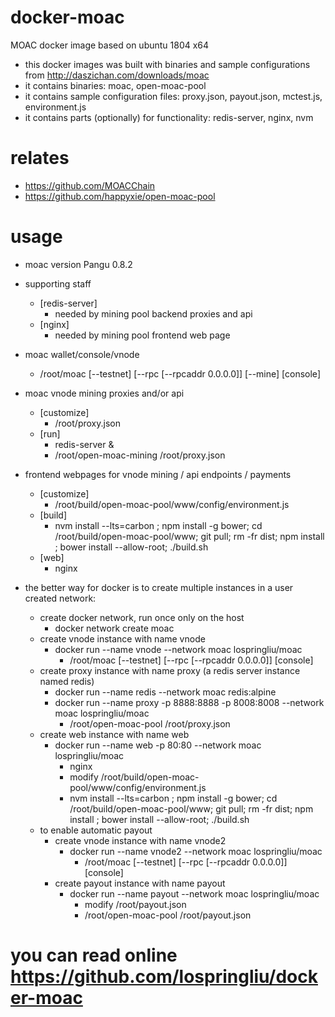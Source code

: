 # docker-moac
MOAC docker image based on ubuntu 1804 x64

- this docker images was built with binaries and sample configurations from http://daszichan.com/downloads/moac
- it contains binaries: moac, open-moac-pool
- it contains sample configuration files: proxy.json, payout.json, mctest.js, environment.js
- it contains parts (optionally) for functionality: redis-server, nginx, nvm

# relates
- https://github.com/MOACChain
- https://github.com/happyxie/open-moac-pool

# usage
- moac version Pangu 0.8.2
- supporting staff
  - [redis-server]
    - needed by mining pool backend proxies and api
  - [nginx]
    - needed by mining pool frontend web page
- moac wallet/console/vnode
  - /root/moac [--testnet] [--rpc [--rpcaddr 0.0.0.0]] [--mine] [console]
- moac vnode mining proxies and/or api
  - [customize]
    - /root/proxy.json
  - [run]
    - redis-server &
    - /root/open-moac-mining /root/proxy.json

- frontend webpages for vnode mining / api endpoints / payments
  - [customize]
    - /root/build/open-moac-pool/www/config/environment.js
  - [build]
    - nvm install --lts=carbon ; npm install -g bower;  cd /root/build/open-moac-pool/www; git pull; rm -fr dist; npm install ; bower install --allow-root; ./build.sh
  - [web]
    - nginx

- the better way for docker is to create multiple instances in a user created network:
  - create docker network, run once only on the host
    - docker network create moac
  - create vnode instance with name vnode
    - docker run --name vnode --network moac lospringliu/moac
      - /root/moac [--testnet] [--rpc [--rpcaddr 0.0.0.0]] [console]
  - create proxy instance with name proxy (a redis server instance named redis)
    - docker run --name redis --network moac redis:alpine
    - docker run --name proxy -p 8888:8888 -p 8008:8008 --network moac lospringliu/moac
      - /root/open-moac-pool /root/proxy.json
  - create web instance with name web
    - docker run --name web -p 80:80 --network moac lospringliu/moac
      - nginx
      - modify /root/build/open-moac-pool/www/config/environment.js
      - nvm install --lts=carbon ; npm install -g bower;  cd /root/build/open-moac-pool/www; git pull; rm -fr dist; npm install ; bower install --allow-root; ./build.sh
  - to enable automatic payout
    - create vnode instance with name vnode2
      - docker run --name vnode2 --network moac lospringliu/moac
        - /root/moac [--testnet] [--rpc [--rpcaddr 0.0.0.0]] [console]
    - create payout instance with name payout
      - docker run --name payout --network moac lospringliu/moac
        - modify  /root/payout.json
        - /root/open-moac-pool /root/payout.json

# you can read online https://github.com/lospringliu/docker-moac

